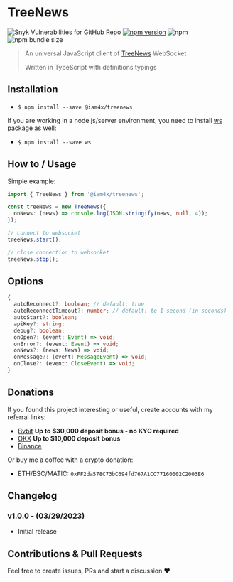 # TreeNews

![Snyk Vulnerabilities for GitHub Repo](https://img.shields.io/snyk/vulnerabilities/github/iam4x/treenews)
[![npm version](https://badge.fury.io/js/safe-cex.svg)](https://badge.fury.io/js/@iam4x/treenews)
![npm](https://img.shields.io/npm/dt/@iam4x/treenews)
![npm bundle size](https://img.shields.io/bundlephobia/minzip/@iam4x/treenews)

> An universal JavaScript client of [TreeNews](https://news.treeofalpha.com/) WebSocket
>
> Written in TypeScript with definitions typings

## Installation

- `$ npm install --save @iam4x/treenews`

If you are working in a node.js/server environment, you need to install [ws](https://www.npmjs.com/package/ws) package as well:

- `$ npm install --save ws`

## How to / Usage

Simple example:

```ts
import { TreeNews } from '@iam4x/treenews';

const treeNews = new TreeNews({
  onNews: (news) => console.log(JSON.stringify(news, null, 4));
});

// connect to websocket
treeNews.start();

// close connection to websocket
treeNews.stop();
```

## Options

```ts
{
  autoReconnect?: boolean; // default: true
  autoReconnectTimeout?: number; // default: to 1 second (in seconds)
  autoStart?: boolean;
  apiKey?: string;
  debug?: boolean;
  onOpen?: (event: Event) => void;
  onError?: (event: Event) => void;
  onNews?: (news: News) => void;
  onMessage?: (event: MessageEvent) => void;
  onClose?: (event: CloseEvent) => void;
}
```

## Donations

If you found this project interesting or useful, create accounts with my referral links:

- [Bybit](https://partner.bybit.com/b/iam4x) **Up to $30,000 deposit bonus - no KYC required**
- [OKX](https://www.okx.com/join/iam4x) **Up to $10,000 deposit bonus**
- [Binance](https://accounts.binance.com/en/register?ref=KOLLSXK0)

Or buy me a coffee with a crypto donation:

- ETH/BSC/MATIC: `0xFF2da578C73bC694fd767A1CC77160002C2003E6`

## Changelog

### v1.0.0 - (03/29/2023)

- Initial release

## Contributions & Pull Requests

Feel free to create issues, PRs and start a discussion ❤️
